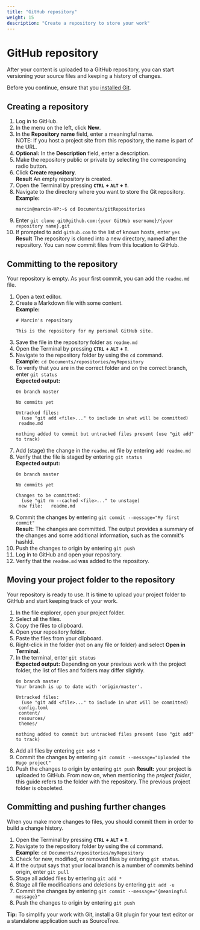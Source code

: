 ```yaml
---
title: "GitHub repository"
weight: 15
description: "Create a repository to store your work"
---
```

# GitHub repository
After your content is uploaded to a GitHub repository, you can start versioning your source files and keeping a history of changes.

Before you continue, ensure that you [installed Git](/docs/github/git/#installing-git).

## Creating a repository
1. Log in to GitHub.
2. In the menu on the left, click **New**.
3. In the **Repository name** field, enter a meaningful name.  
NOTE: If you host a project site from this repository, the name is part of the URL.
1. **Optional:** In the **Description** field, enter a description.
2. Make the repository public or private by selecting the corresponding radio button.
3. Click **Create repository**.  
**Result** An empty repository is created.
1. Open the Terminal by pressing **`CTRL` + `ALT` + `T`**.
2. Navigate to the directory where you want to store the Git repository.  
**Example:**  
   ```
   marcin@marcin-HP:~$ cd Documents/gitRepositories
   ```
4. Enter `git clone git@github.com:{your GitHub username}/{your repository name}.git`
5. If prompted to add `github.com` to the list of known hosts, enter `yes`
**Result** The repository is cloned into a new directory, named after the repository. You can now commit files from this location to GitHub.

## Committing to the repository
Your repository is empty. As your first commit, you can add the `readme.md` file.

1. Open a text editor.
2. Create a Markdown file with some content.  
**Example:**
    ```
    # Marcin's repository

    This is the repository for my personal GitHub site.
    ```
5. Save the file in the repository folder as `readme.md`
1. Open the Terminal by pressing **`CTRL` + `ALT` + `T`**.
2. Navigate to the repository folder by using the `cd` command.  
**Example:** `cd Documents/repositories/myRepository`
5. To verify that you are in the correct folder and on the correct branch, enter `git status`  
**Expected output:**  
   ```
   On branch master

   No commits yet

   Untracked files:
     (use "git add <file>..." to include in what will be committed)
   	readme.md

   nothing added to commit but untracked files present (use "git add" to track)
   ```
1. Add (stage) the change in the `readme.md` file by entering `add readme.md`
2. Verify that the file is staged by entering `git status`  
**Expected output:**  
   ```
   On branch master

   No commits yet

   Changes to be committed:
     (use "git rm --cached <file>..." to unstage)
   	new file:   readme.md
   ```
3. Commit the changes by entering `git commit --message="My first commit"`  
**Result:** The changes are committed. The output provides a summary of the changes and some additional information, such as the commit's hashId.
4. Push the changes to origin by entering `git push`
5. Log in to GitHub and open your repository.
6. Verify that the `readme.md` was added to the repository.

## Moving your project folder to the repository
Your repository is ready to use. It is time to upload your project folder to GitHub and start keeping track of your work.

1. In the file explorer, open your project folder.
2. Select all the files.
3. Copy the files to clipboard.
4. Open your repository folder.
5. Paste the files from your clipboard.
6. Right-click in the folder (not on any file or folder) and select **Open in Terminal**.
7. In the terminal, enter `git status`  
**Expected output:** Depending on your previous work with the project folder, the list of files and folders may differ slightly.
   ```
   On branch master
   Your branch is up to date with 'origin/master'.

   Untracked files:
     (use "git add <file>..." to include in what will be committed)
   	config.toml
   	content/
   	resources/
   	themes/

   nothing added to commit but untracked files present (use "git add" to track)
   ```
10. Add all files by entering `git add *`
11. Commit the changes by entering `git commit --message="Uploaded the Hugo project"`
4. Push the changes to origin by entering `git push`
**Result:** your project is uploaded to GitHub. From now on, when mentioning the *project folder*, this guide refers to the folder with the repository. The previous project folder is obsoleted.

## Committing and pushing further changes
When you make more changes to files, you should commit them in order to build a change history.

1. Open the Terminal by pressing **`CTRL` + `ALT` + `T`**.
2. Navigate to the repository folder by using the `cd` command.  
**Example:** `cd Documents/repositories/myRepository`
3. Check for new, modified, or removed files by entering `git status`.
4. If the output says that your local branch is a number of commits behind origin, enter `git pull`
5. Stage all added files by entering `git add *`
6. Stage all file modifications and deletions by entering `git add -u`
7.  Commit the changes by entering `git commit --message="{meaningful message}"`
8.  Push the changes to origin by entering `git push`

**Tip:** To simplify your work with Git, install a Git plugin for your text editor or a standalone application such as SourceTree.